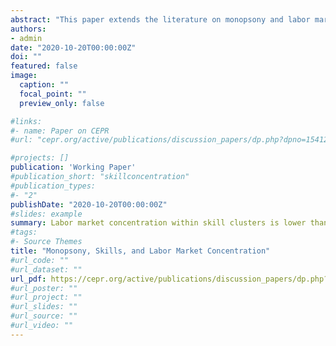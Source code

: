 ```yaml
---
abstract: "This paper extends the literature on monopsony and labor market concentration by taking a skill-based approach and estimates the causal effect of monopsony power on labor market outcomes. The prior literature has focused on industry and occupation concentration and likely overstates the degree of monopsony power, since worker skills are substitutable across different firms, occupations and industries. Exploiting linked employer-employee data that cover the universe of Norwegian workers over time, we find that our skill-based monopsony measure shows lower degrees of monopsony power than the conventional industry-and occupation-based measures. However, we also find that the gender gap in concentration is substantially larger using the skill-based measure relative to the occupation- or industry-based measures. Using mass layoffs and establishment closures as an exogenous shock to labor demand, we find that workers who experience a mass separation have substantially worse subsequent labor market outcomes when they are in more concentrated skill clusters. Our results point to the existence of employer market power in the economy that is driven by the concentration of skill demand across firms."
authors:
- admin
date: "2020-10-20T00:00:00Z"
doi: ""
featured: false
image:
  caption: ""
  focal_point: ""
  preview_only: false

#links:
#- name: Paper on CEPR
#url: "cepr.org/active/publications/discussion_papers/dp.php?dpno=15412"

#projects: []
publication: 'Working Paper'
#publication_short: "skillconcentration"
#publication_types:
#- "2"
publishDate: "2020-10-20T00:00:00Z"
#slides: example
summary: Labor market concentration within skill clusters is lower than other measures. Higher concentration leads to lower wages, with heterogeneity in effects. 
#tags:
#- Source Themes
title: "Monopsony, Skills, and Labor Market Concentration"
#url_code: ""
#url_dataset: ""
url_pdf: https://cepr.org/active/publications/discussion_papers/dp.php?dpno=15412
#url_poster: ""
#url_project: ""
#url_slides: ""
#url_source: ""
#url_video: ""
---
```

